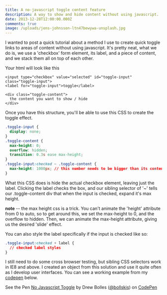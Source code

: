 ```yaml
---
title: A no-javascript toggle content feature
description: A way to show and hide content without using javascript.
date: 2013-12-28T12:00:00.000Z
comments: true
image: /uploads/jens-johnsson-ltn47bewywa-unsplash.jpg
---
```


I wanted to post a quick tutorial about a method I use to create quick toggle links to areas of content without using javascript. It's pretty neat, what we do is, we use a 'checkbox' form element, its label, and a piece of content, and we stack them all on top of each other.

Your html will look like this

```markup
<input type="checkbox" value="selected" id="toggle-input" class="toggle-input">
<label for="toggle-input">toggle</label>

<div class="toggle-content">
  the content you want to show / hide
</div>
```

Once you have this structure, you'll be able to use this CSS to create the toggle effect.

```css
.toggle-input {
  display: none;
}
.toggle-content {
  max-height: 0;
  overflow: hidden;
  transition: 0.3s ease max-height;
}
.toggle-input:checked ~ .toggle-content {
  max-height: 1000px; // this number needs to be bigger than its content
}
```

What this CSS does is hide the actual checkbox element, leaving just the label. Clicking the label checks the box, and our sibling selector of '~' tells our .toggle-content div that when the input is checked, expand it's max height.

**note** -- the max height css is a trick. You can't animate the 'height' attribute from 0 to auto, so to get around this, we set the max-height to 0, and the overflow to hidden. Then, we can animate the max-height attribute, giving us the desired 'slide' effect.

You can also style the label specifically if the input is checked like so:

```css
.toggle-input:checked + label {
  // checked label styles
}
```

I still need to do some cross browser testing, but sibling CSS selectors work in IE8 and above. I created an object from this solution and use it quite often as I develop user interfaces. You can see a working example from my [codepen](http://codepen.io/bollskis "Drew Bolles' codepen") below.

<p data-height="400" data-theme-id="0" data-slug-hash="aqykc" data-user="bollskis" data-default-tab="result" class='codepen'>See the Pen <a href='http://codepen.io/bollskis/pen/aqykc'>No Javascript Toggle</a> by Drew Bolles (<a href='http://codepen.io/bollskis'>@bollskis</a>) on <a href='http://codepen.io'>CodePen</a></p>
<script async src="//codepen.io/assets/embed/ei.js"></script>
